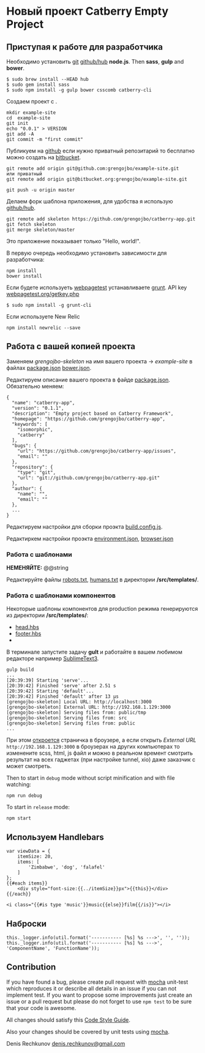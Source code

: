 #  Новый проект Catberry Empty Project

## Приступая к работе для разработчика

Необходимо установить [git](http://git-scm.com/downloads) [github/hub](https://github.com/github/hub) **node.js**. Then **sass**, **gulp** and **bower**.

```
$ sudo brew install --HEAD hub
$ sudo gem install sass
$ sudo npm install -g gulp bower csscomb catberry-cli
```

Создаем проект с .

```
mkdir example-site
cd  example-site
git init
echo "0.0.1" > VERSION
git add -A
git commit -m "first commit"
```

Публикуем на [github](https://github.com) если нужно приватный репозитарий то бесплатно можно создать на [bitbucket](https://bitbucket.org).

```
git remote add origin git@github.com:grengojbo/example-site.git
или приватный
git remote add origin git@bitbucket.org:grengojbo/example-site.git

git push -u origin master
```

Делаем форк шаблона приложения, для удобства я использую [github/hub](https://github.com/github/hub).

```
git remote add skeleton https://github.com/grengojbo/catberry-app.git
git fetch skeleton
git merge skeleton/master
```

Это приложение показывает только "Hello, world!".

В первую очередь необходимо установить зависимости для разработчика:

```
npm install
bower install
```

Если будете используеть [webpagetest](http://www.webpagetest.org) устанавливаете [grunt](http://gruntjs.com/getting-started). API key [webpagetest.org/getkey.php](https://www.webpagetest.org/getkey.php)

```
$ sudo npm install -g grunt-cli
```

Если используете New Relic

```
npm install newrelic --save
```

## Работа с вашей копией проекта

Заменяем *grengojbo-skeleton* на имя вашего проекта -> *example-site* в файлах [package.json](./package.json) [bower.json](./bower.json). 

Редактируем описание вашего проекта в файде [package.json](./package.json). Обязательно меняем:

```
{
  "name": "catberry-app",
  "version": "0.1.1",
  "description": "Empty project based on Catberry Framework",
  "homepage": "https://github.com/grengojbo/catberry-app",
  "keywords": [
    "isomorphic",
    "catberry"
  ],
  "bugs": {
    "url": "https://github.com/grengojbo/catberry-app/issues",
    "email": ""
  },
  "repository": {
    "type": "git",
    "url": "git://github.com/grengojbo/catberry-app.git"
  },
  "author": {
    "name": "",
    "email": ""
  },
  ...
}
```

Редактируем настройки для сборки проэкта [build.config.js](./config/build.config.js).

Редактиркем настройки проэкта [environment.json](./config/environment.json), [browser.json](./config/browser.json)

### Работа с шаблонами 

**НЕМЕНЯЙТЕ:** @@string

Редактируйте файлы [robots.txt](./src/templates/robots.txt), [humans.txt](./src/templates/humans.txt) в директории **/src/templates/**. 

### Работа с шаблонами компонентов

Некоторые шаблоны компонентов для production режима генерируются из директории **/src/templates/**:

  - [head.hbs](./src/templates/head/head.hbs)
  - [footer.hbs](./src/templates/footer/footer.hbs)
  - [](.)

В терминале запустите задачу **gult** и работайте в вашем любимом редакторе например [SublimeText3](http://www.sublimetext.com/3).
```
gulp build
...
[20:39:39] Starting 'serve'...
[20:39:42] Finished 'serve' after 2.51 s
[20:39:42] Starting 'default'...
[20:39:42] Finished 'default' after 13 μs
[grengojbo-skeleton] Local URL: http://localhost:3000
[grengojbo-skeleton] External URL: http://192.168.1.129:3000
[grengojbo-skeleton] Serving files from: public/tmp
[grengojbo-skeleton] Serving files from: src
[grengojbo-skeleton] Serving files from: public
...
```

При этом [откроется](http://localhost:3000) страничка в броузере, а если открыть *External URL* ```http://192.168.1.129:3000``` в броузерах на других компьютерах то изменените scss, html, js файл и можно в реальном времент смотрить результат на всех гаджетах (при настройке tunnel, xio) даже заказчик с может смотреть.



Then to start in `debug` mode without script minification and with file watching:

```
npm run debug
```

To start in `release` mode:

```
npm start
```

## Используем Handlebars

```
var viewData = {
    itemSize: 20,
    items: [
        'Zimbabwe', 'dog', 'falafel'
    ]
};
{{#each items}}
    <div style="font-size:{{../itemSize}}px">{{this}}</div>
{{/each}}

<i class="{{#is type 'music'}}music{{else}}film{{/is}}"></i>
```

## Наброски

```
this._logger.info(util.format('----------- [%s] %s --->', '', ''));
this._logger.info(util.format('----------- [%s] %s --->', 'ComponentName', 'FunctionName'));
```

## Contribution
If you have found a bug, please create pull request with [mocha](https://www.npmjs.org/package/mocha) 
unit-test which reproduces it or describe all details in an issue if you can not
implement test. If you want to propose some improvements just create an issue or
a pull request but please do not forget to use `npm test` to be sure that your
code is awesome.

All changes should satisfy this [Code Style Guide](https://github.com/catberry/catberry/blob/4.0.0/docs/code-style-guide.md).

Also your changes should be covered by unit tests using [mocha](https://www.npmjs.org/package/mocha).

Denis Rechkunov <denis.rechkunov@gmail.com>
